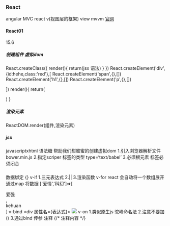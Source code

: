 ### React
angular  MVC 
react   v(视图层的框架)
view  mvvm
[官网](https://zh-hans.reactjs.org/)

#### React01
15.6
##### 创建组件 虚拟dom
React.createClass({
  render(){
    return(jsx 语法)
  }
})
React.createElement('div',{id:hehe,class:'red'},[
  React.createElement('span',{},[])
  React.createElement('h1',{},[])
  React.createElement('p',{},[])

])
render(){
  return(
    <div id='heh'>
    <span></span>
    </div> 
  )
}
##### 渲染元素
ReactDOM.render(组件,渲染元素)

##### jsx
javascriptxhtml 语法糖 帮助我们甜蜜蜜的创建虚拟dom
1.引入浏览器解析文件  bower.min.js
2.指定scriper 标签的类型  type=‘text/babel’
3.必须根元素 标签必须闭合

###
数据绑定  {}
v-if  1.三元表达式  2.|| 3.渲染函数
v-for react 会自动将一个数组展开 通过map 将数据 ['爱情','科幻']=>[<div>爱强</div>,<div>kehuan</div>]
v-bind  <div  属性名={表达式}> <img src={this.img}>
v-on  1.类似原生js  驼峰命名法 2.注意不要加() 3.通过bind 传参
注释  {/* 注释内容  */}